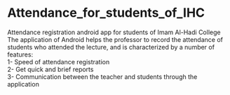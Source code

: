 # Attendance_for_students_of_IHC
Attendance registration android app for students of Imam Al-Hadi College <br>
The application of Android helps the professor to record the attendance of students who attended the lecture, and is characterized by a number of features:<br> 1- Speed of attendance registration <br>2- Get quick and brief reports <br>3- Communication between the teacher and students through the application
